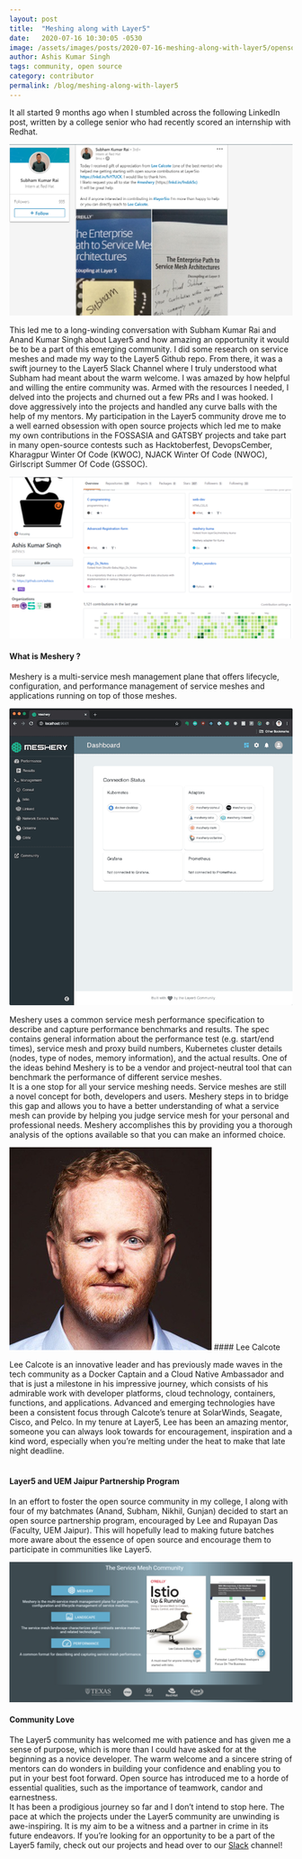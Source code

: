 ```yaml
---
layout: post
title:  "Meshing along with Layer5"
date:   2020-07-16 10:30:05 -0530
image: /assets/images/posts/2020-07-16-meshing-along-with-layer5/opensource.png
author: Ashis Kumar Singh
tags: community, open source
category: contributor
permalink: /blog/meshing-along-with-layer5
---
```


It all started 9 months ago when I stumbled across the following LinkedIn post, written by a college senior who had recently scored an internship with Redhat.

<img class = "image-center" src="/assets/images/posts/2020-07-16-meshing-along-with-layer5/pic3.png">

This led me to a long-winding conversation with Subham Kumar Rai and Anand Kumar Singh about Layer5 and how amazing an opportunity it would be to be a part of this emerging community. I did some research on service meshes and made my way to the Layer5 Github repo. From there, it was a swift journey to the Layer5 Slack Channel where I truly understood what Subham had meant about the warm welcome. I was amazed by how helpful and willing the entire community was. Armed with the resources I needed, I delved into the projects and churned out a few PRs and I was hooked. I dove aggressively into the projects and handled any curve balls with the help of my mentors. My participation in the Layer5 community drove me to a well earned obsession with open source projects which led me to make my own contributions in the FOSSASIA and GATSBY projects and take part in many open-source contests such as Hacktoberfest, DevopsCember, Kharagpur Winter Of Code (KWOC), NJACK Winter Of Code (NWOC), Girlscript Summer Of Code (GSSOC).

<img class = "image-center" src="/assets/images/posts/2020-07-16-meshing-along-with-layer5/pic4.png">

#### What is Meshery ?

Meshery is a multi-service mesh management plane that offers lifecycle, configuration, and performance management of service meshes and applications running on top of those meshes.<br>

<img class = "image-center" src="/assets/images/posts/2020-07-16-meshing-along-with-layer5/pic1.png">

Meshery uses a common service mesh performance specification to describe and capture performance benchmarks and results. The spec contains general information about the performance test (e.g. start/end times), service mesh and proxy build numbers, Kubernetes cluster details (nodes, type of nodes, memory information), and the actual results. One of the ideas behind Meshery is to be a vendor and project-neutral tool that can benchmark the performance of different service meshes. <br>
It is a one stop for all your service meshing needs. Service meshes are still a novel concept for both, developers and users. Meshery steps in to bridge this gap and allows you to have a better understanding of what a service mesh can provide by helping you judge service mesh for your personal and professional needs. Meshery accomplishes this by providing you a thorough analysis of the options available so that you can make an informed choice.<br>

<img class = "align-right" src="/assets/images/posts/2020-07-16-meshing-along-with-layer5/pic2.jpeg" alt="Lee Calcote">
#### Lee Calcote

Lee Calcote is an innovative leader and has previously made waves in the tech community as a Docker Captain and a Cloud Native Ambassador and that is just a milestone in his impressive journey, which consists of his admirable work with developer platforms, cloud technology, containers, functions, and applications. Advanced and emerging technologies have been a consistent focus through Calcote’s tenure at SolarWinds, Seagate, Cisco, and Pelco. In my tenure at Layer5, Lee has been an amazing mentor, someone you can always look towards for encouragement, inspiration and a kind word, especially when you’re melting under the heat to make that late night deadline.
<br><br>

#### Layer5 and UEM Jaipur Partnership Program
In an effort to foster the open source community in my college, I along with four of my batchmates (Anand, Subham, Nikhil, Gunjan) decided to start an open source partnership program, encouraged by Lee and Rupayan Das (Faculty, UEM Jaipur). This will hopefully lead to making future batches more aware about the essence of open source and encourage them to participate in communities like Layer5.

<img class = "image-center" src="/assets/images/posts/2020-07-16-meshing-along-with-layer5/pic5.png">

#### Community Love

The Layer5 community has welcomed me with patience and has given me a sense of purpose, which is more than I could have asked for at the beginning as a novice developer. The warm welcome and a sincere string of mentors can do wonders in building your confidence and enabling you to put in your best foot forward. Open source has introduced me to a horde of essential qualities, such as the importance of teamwork, candor and earnestness. <br>
It has been a prodigious journey so far and I don’t intend to stop here. The pace at which the projects under the Layer5 community are unwinding is awe-inspiring. It is my aim to be a witness and a partner in crime in its future endeavors. If you’re looking for an opportunity to be a part of the Layer5 family, check out our projects and head over to our [Slack](http://slack.layer5.io) channel!
